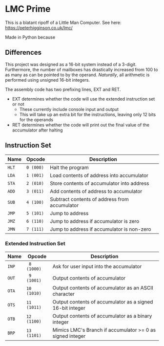 # LMC Prime
This is a blatant ripoff of a Little Man Computer. See here: https://peterhigginson.co.uk/lmc/

Made in Python because

## Differences
This project was designed as a 16-bit system instead of a 3-digit.
Furthermore, the number of mailboxes has drastically increased from 100 to as many as can be pointed to by the operand.
*Naturally*, all arithmetic is performed using unsigned 16-bit integers.

The assembly code has two prefixing lines, EXT and RET.
* EXT determines whether the code will use the extended instruction set or not
  * These currently include console input and output
  * This will take up an extra bit for the instructions, leaving only 12 bits for the operands
* RET determines whether the code will print out the final value of the accumulator after halting

## Instruction Set
| Name  | Opcode    | Description                                   |
|-------|-----------|-----------------------------------------------|
| `HLT` | `0 (000)` | Halt the program                              |
| `LDA` | `1 (001)` | Load contents of address into accumulator     |
| `STA` | `2 (010)` | Store contents of accumulator into address    |
| `ADD` | `3 (011)` | Add contents of address to accumulator        |
| `SUB` | `4 (100)` | Subtract contents of address from accumulator |
| `JMP` | `5 (101)` | Jump to address                               |
| `JMZ` | `6 (110)` | Jump to address if accumulator is zero        |
| `JMN` | `7 (111)` | Jump to address if accumulator is non-zero    |

### Extended Instruction Set
| Name  | Opcode      | Description                                               |
|-------|-------------|-----------------------------------------------------------|
| `INP` | ` 8 (1000)` | Ask for user input into the accumulator                   |
| `OUT` | ` 9 (1001)` | Output contents of accumulator                            |
| `OTA` | `10 (1010)` | Output contents of accumulator as an ASCII character      |
| `OTS` | `11 (1011)` | Output contents of accumulator as a signed 16-bit integer |
| `OTB` | `12 (1100)` | Output contents of accumulator as a binary integer        |
| `BRP` | `13 (1101)` | Mimics LMC's Branch if accumulator >= 0 as signed integer |
